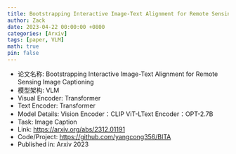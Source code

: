 ```yaml
---
title: Bootstrapping Interactive Image-Text Alignment for Remote Sensing Image Captioning
author: Zack
date: 2023-04-22 00:00:00 +0800
categories: [Arxiv]
tags: [paper, VLM]
math: true
pin: false
---
```

- 论文名称: Bootstrapping Interactive Image-Text Alignment for Remote Sensing Image Captioning
- 模型架构: VLM
- Visual Encoder: Transformer
- Text Encoder: Transformer
- Model Details: Vision Encoder：CLIP ViT-LText Encoder：OPT-2.7B
- Task: Image Caption
- Link: https://arxiv.org/abs/2312.01191
- Code/Project: https://github.com/yangcong356/BITA
- Published in: Arxiv 2023
